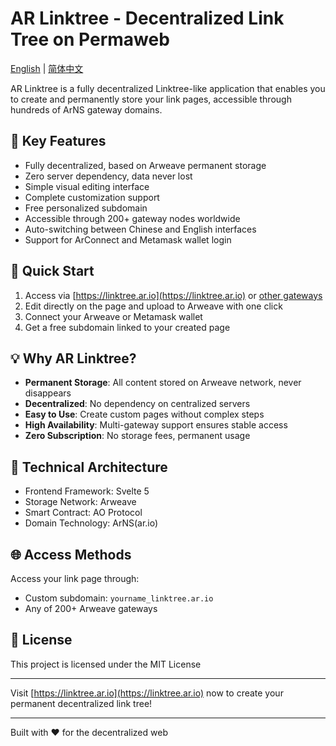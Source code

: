 

# AR Linktree - Decentralized Link Tree on Permaweb
[English](./README.md) | [简体中文](./README.zh.md)

AR Linktree is a fully decentralized Linktree-like application that enables you to create and permanently store your link pages, accessible through hundreds of ArNS gateway domains.

## 🌟 Key Features

- Fully decentralized, based on Arweave permanent storage
- Zero server dependency, data never lost
- Simple visual editing interface
- Complete customization support
- Free personalized subdomain
- Accessible through 200+ gateway nodes worldwide
- Auto-switching between Chinese and English interfaces
- Support for ArConnect and Metamask wallet login

## 🚀 Quick Start

1. Access via [https://linktree.ar.io](https://linktree.ar.io) or [other gateways](https://linktree.ar.io/gateway/index.html?name=linktree)
2. Edit directly on the page and upload to Arweave with one click
3. Connect your Arweave or Metamask wallet
4. Get a free subdomain linked to your created page

## 💡 Why AR Linktree?

- **Permanent Storage**: All content stored on Arweave network, never disappears
- **Decentralized**: No dependency on centralized servers
- **Easy to Use**: Create custom pages without complex steps
- **High Availability**: Multi-gateway support ensures stable access
- **Zero Subscription**: No storage fees, permanent usage

## 🔧 Technical Architecture

- Frontend Framework: Svelte 5
- Storage Network: Arweave
- Smart Contract: AO Protocol
- Domain Technology: ArNS(ar.io)

## 🌐 Access Methods

Access your link page through:
- Custom subdomain: `yourname_linktree.ar.io`
- Any of 200+ Arweave gateways

## 📝 License

This project is licensed under the MIT License

---

Visit [https://linktree.ar.io](https://linktree.ar.io) now to create your permanent decentralized link tree!

---

Built with ❤️ for the decentralized web